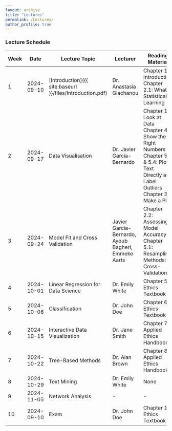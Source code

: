 ```yaml
---
layout: archive
title: "Lectures"
permalink: /Lectures/
author_profile: true
---
```


### Lecture Schedule

| Week | Date       | Lecture Topic                                                            | Lecturer                                       | Reading Material                                                                                      |
|------|------------|--------------------------------------------------------------------------|------------------------------------------------|-------------------------------------------------------------------------------------------------------|
| 1    | 2024-09-10 | [Introduction]({{ site.baseurl }}/files/Introduction.pdf)                 | Dr. Anastasia Giachanou                        | Chapter 1: Introduction <br> Chapter 2.1: What is Statistical Learning                                |
| 2    | 2024-09-17 | Data Visualisation                                                       | Dr. Javier Garcia-Bernardo                     | Chapter 1: Look at Data <br> Chapter 4: Show the Right Numbers <br> Chapter 5.3 & 5.4: Plot Text Directly and Label Outliers <br> Chapter 3: Make a Plot |
| 3    | 2024-09-24 | Model Fit and Cross Validation                                            | Javier Garcia-Bernardo, Ayoub Bagheri, Emmeke Aarts | Chapter 2.2: Assessing Model Accuracy <br> Chapter 5.1: Resampling Methods: Cross-Validation           |
| 4    | 2024-10-01 | Linear Regression for Data Science                                        | Dr. Emily White                                | Chapter 5, Ethics Textbook                                                                             |
| 5    | 2024-10-08 | Classification                                                           | Dr. John Doe                                   | Chapter 6, Ethics Textbook                                                                             |
| 6    | 2024-10-15 | Interactive Data Visualization                                            | Dr. Jane Smith                                 | Chapter 7, Applied Ethics Handbook                                                                     |
| 7    | 2024-10-22 | Tree-Based Methods                                                       | Dr. Alan Brown                                 | Chapter 8, Applied Ethics Handbook                                                                     |
| 8    | 2024-10-29 | Text Mining                                                              | Dr. Emily White                                | None                                                                                                   |
| 9    | 2024-11-05 | Network Analysis                                                         | -                                              | -                                                                                                     |
| 10   | 2024-09-10 | Exam                                                                     | Dr. John Doe                                   | Chapter 1, Ethics Textbook                                                                             |
